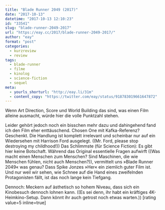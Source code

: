 ```yaml
---
title: "Blade Runner 2049 (2017)"
date: "2017-10-13"
datetime: "2017-10-13 12:10:23"
id: "33541"
slug: "blade-runner-2049-2017"
url: "https://eay.cc/2017/blade-runner-2049-2017/"
author: "eay"
format: "post"
categories:
  - kurzreview
  - review
tags:
  - blade-runner
  - filme
  - kinolog
  - science-fiction
  - sequel
meta:
  - yourls_shorturl: "http://eay.li/31m"
  - content_copy: "https://twitter.com/eay/status/918783019661647872"
---
```


Wenn Art Direction, Score und World Building das sind, was einen Film alleine ausmacht, würde hier die volle Punktzahl stehen.

Leider gehört jedoch noch ein bisschen mehr dazu und dahingehend fand ich den Film eher enttäuschend. Chosen One mit Kafka-Referenz? Geschenkt. Die Handlung ist komplett irrelevant und scheinbar nur auf ein Wiedersehen mit Harrison Ford ausgelegt. ((Mr. Ford, please stop destroying my childhood!)) Das Schlimmste (für Science Fiction): Es gibt hier keine Botschaft. Während das Original essentielle Fragen aufwirft ((Was macht einen Menschen zum Menschen? Sind Maschinen, die wie Menschen fühlen, nicht auch Menschen?)), vermittelt uns »Blade Runner 2049« was genau? Dass Spike Jonzes »Her« ein ziemlich guter Film ist. Und nur weil wir sehen, wie Schnee auf die Hand eines zweifelnden Protagonisten fällt, ist das noch lange kein Tiefgang.

Dennoch: Meckern auf ästhetisch so hohem Niveau, dass sich ein Kinobesuch dennoch lohnen kann. ((Es sei denn, ihr habt ein kräftiges 4K-Heimkino-Setup. Dann könnt ihr auch getrost noch etwas warten.)) \[rating value=5 inline=true\]
